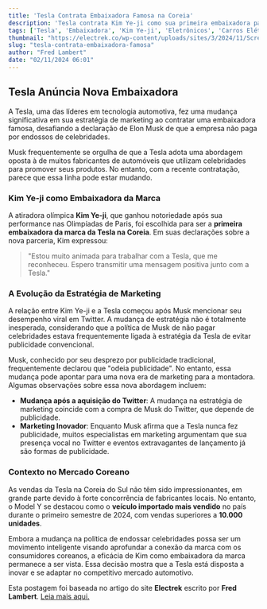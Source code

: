 ```yaml
---
title: 'Tesla Contrata Embaixadora Famosa na Coreia'
description: 'Tesla contrata Kim Ye-ji como sua primeira embaixadora paga, desafiando a política de Elon Musk.'
tags: ['Tesla', 'Embaixadora', 'Kim Ye-ji', 'Eletrônicos', 'Carros Elétricos']
thumbnail: "https://electrek.co/wp-content/uploads/sites/3/2024/11/Screenshot-2024-11-01-at-10.32.00 AM.jpg?quality=82&strip=all&w=1600"
slug: "tesla-contrata-embaixadora-famosa"
author: "Fred Lambert"
date: "02/11/2024 06:01"
---
```


## Tesla Anúncia Nova Embaixadora

A Tesla, uma das líderes em tecnologia automotiva, fez uma mudança significativa em sua estratégia de marketing ao contratar uma embaixadora famosa, desafiando a declaração de Elon Musk de que a empresa não paga por endossos de celebridades.

Musk frequentemente se orgulha de que a Tesla adota uma abordagem oposta à de muitos fabricantes de automóveis que utilizam celebridades para promover seus produtos. No entanto, com a recente contratação, parece que essa linha pode estar mudando.

### Kim Ye-ji como Embaixadora da Marca

A atiradora olímpica **Kim Ye-ji**, que ganhou notoriedade após sua performance nas Olimpíadas de Paris, foi escolhida para ser a **primeira embaixadora da marca da Tesla na Coreia**. Em suas declarações sobre a nova parceria, Kim expressou:

> "Estou muito animada para trabalhar com a Tesla, que me reconheceu. Espero transmitir uma mensagem positiva junto com a Tesla."

### A Evolução da Estratégia de Marketing

A relação entre Kim Ye-ji e a Tesla começou após Musk mencionar seu desempenho viral em Twitter. A mudança de estratégia não é totalmente inesperada, considerando que a política de Musk de não pagar celebridades estava frequentemente ligada à estratégia da Tesla de evitar publicidade convencional.

Musk, conhecido por seu desprezo por publicidade tradicional, frequentemente declarou que "odeia publicidade". No entanto, essa mudança pode apontar para uma nova era de marketing para a montadora. Algumas observações sobre essa nova abordagem incluem:

- **Mudança após a aquisição do Twitter**: A mudança na estratégia de marketing coincide com a compra de Musk do Twitter, que depende de publicidade.
- **Marketing Inovador**: Enquanto Musk afirma que a Tesla nunca fez publicidade, muitos especialistas em marketing argumentam que sua presença vocal no Twitter e eventos extravagantes de lançamento já são formas de publicidade.

### Contexto no Mercado Coreano

As vendas da Tesla na Coreia do Sul não têm sido impressionantes, em grande parte devido à forte concorrência de fabricantes locais. No entanto, o Model Y se destacou como o **veículo importado mais vendido** no país durante o primeiro semestre de 2024, com vendas superiores a **10.000 unidades**.

Embora a mudança na política de endossar celebridades possa ser um movimento inteligente visando aprofundar a conexão da marca com os consumidores coreanos, a eficácia de Kim como embaixadora da marca permanece a ser vista. Essa decisão mostra que a Tesla está disposta a inovar e se adaptar no competitivo mercado automotivo.  

Esta postagem foi baseada no artigo do site **Electrek** escrito por **Fred Lambert**. [Leia mais aqui.](https://electrek.co/2024/11/01/tesla-hires-celebrity-ambassador-despite-elon-musk-saying-they-dont-pay-for-endorsements/)